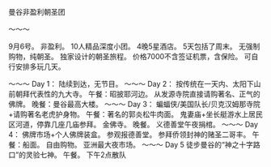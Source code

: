曼谷非盈利朝圣团

～～～

9月6号。
非盈利。
10人精品深度小团。
4晚5星酒店。
5天包括了周末。
无强制购物，纯朝圣。
独家设计的朝圣旅程。
价格7000不含签证机票，含保险。
可自行安排多玩几天。

～～～
Day 1：
陆续到达，无节目。
～～～
Day 2：
按传统在一天内、太阳下山前朝拜代表性的九大寺。
午餐：昭披耶河边。
从发源寺院直接请购著名、正气的佛牌。
晚餐：曼谷最高大楼。
～～～
Day 3：
蝙蝠侠/美国队长/贝克汉姆那寺院+请购著名老虎护身物。
午餐：著名的郭炎松牛肉面。
鬼妻庙+坐长艇游水上居民区河道，停靠几座几庙参拜。
金佛寺。
晚餐。
义德善堂午夜捐棺。
～～～
Day 4：
佛牌市场+个人佛牌装盒。
参观报德善堂。
参拜侨领封神的赌圣二哥丰。
午餐：船面。
自由购物。
亚洲最大夜市场。
～～～
Day 5
徒步曼谷的“神之十字路口”的灵验七神。
午餐。
下午2点散队
